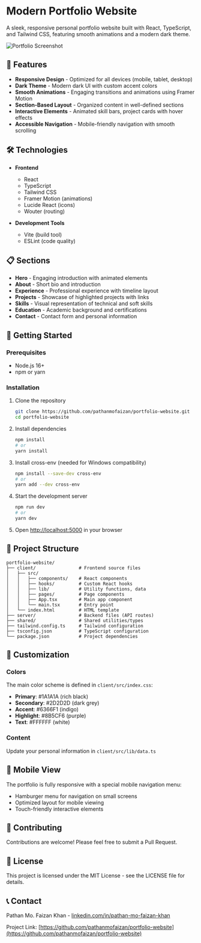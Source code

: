 # Modern Portfolio Website

A sleek, responsive personal portfolio website built with React, TypeScript, and Tailwind CSS, featuring smooth animations and a modern dark theme.

![Portfolio Screenshot](https://images.unsplash.com/photo-1558655146-d09347e92766?ixlib=rb-1.2.1&auto=format&fit=crop&w=800&q=80)

## 🌟 Features

- **Responsive Design** - Optimized for all devices (mobile, tablet, desktop)
- **Dark Theme** - Modern dark UI with custom accent colors
- **Smooth Animations** - Engaging transitions and animations using Framer Motion
- **Section-Based Layout** - Organized content in well-defined sections
- **Interactive Elements** - Animated skill bars, project cards with hover effects
- **Accessible Navigation** - Mobile-friendly navigation with smooth scrolling

## 🛠️ Technologies

- **Frontend**
  - React 
  - TypeScript
  - Tailwind CSS
  - Framer Motion (animations)
  - Lucide React (icons)
  - Wouter (routing)
  
- **Development Tools**
  - Vite (build tool)
  - ESLint (code quality)

## 📋 Sections

- **Hero** - Engaging introduction with animated elements
- **About** - Short bio and introduction
- **Experience** - Professional experience with timeline layout
- **Projects** - Showcase of highlighted projects with links
- **Skills** - Visual representation of technical and soft skills
- **Education** - Academic background and certifications
- **Contact** - Contact form and personal information

## 🚀 Getting Started

### Prerequisites

- Node.js 16+
- npm or yarn

### Installation

1. Clone the repository
   ```bash
   git clone https://github.com/pathanmofaizan/portfolio-website.git
   cd portfolio-website
   ```

2. Install dependencies
   ```bash
   npm install
   # or
   yarn install
   ```

3. Install cross-env (needed for Windows compatibility)
   ```bash
   npm install --save-dev cross-env
   # or
   yarn add --dev cross-env
   ```

4. Start the development server
   ```bash
   npm run dev
   # or
   yarn dev
   ```

5. Open [http://localhost:5000](http://localhost:5000) in your browser

## 📝 Project Structure

```
portfolio-website/
├── client/                # Frontend source files
│   ├── src/               
│   │   ├── components/    # React components
│   │   ├── hooks/         # Custom React hooks
│   │   ├── lib/           # Utility functions, data
│   │   ├── pages/         # Page components
│   │   ├── App.tsx        # Main app component
│   │   └── main.tsx       # Entry point
│   └── index.html         # HTML template
├── server/                # Backend files (API routes)
├── shared/                # Shared utilities/types
├── tailwind.config.ts     # Tailwind configuration
├── tsconfig.json          # TypeScript configuration
└── package.json           # Project dependencies
```

## 🎨 Customization

### Colors
The main color scheme is defined in `client/src/index.css`:
- **Primary**: #1A1A1A (rich black)
- **Secondary**: #2D2D2D (dark grey)
- **Accent**: #6366F1 (indigo)
- **Highlight**: #8B5CF6 (purple)
- **Text**: #FFFFFF (white)

### Content
Update your personal information in `client/src/lib/data.ts`

## 📱 Mobile View

The portfolio is fully responsive with a special mobile navigation menu:
- Hamburger menu for navigation on small screens
- Optimized layout for mobile viewing
- Touch-friendly interactive elements

## 🤝 Contributing

Contributions are welcome! Please feel free to submit a Pull Request.

## 📄 License

This project is licensed under the MIT License - see the LICENSE file for details.

## 📞 Contact

Pathan Mo. Faizan Khan - [linkedin.com/in/pathan-mo-faizan-khan](https://linkedin.com/in/pathan-mo-faizan-khan)

Project Link: [https://github.com/pathanmofaizan/portfolio-website](https://github.com/pathanmofaizan/portfolio-website)